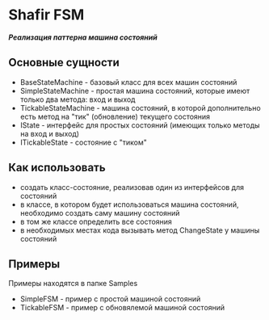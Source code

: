 # Shafir FSM

_____Реализация паттерна машина состояний_____

## Основные сущности
- BaseStateMachine - базовый класс для всех машин состояний
- SimpleStateMachine - простая машина состояний, которые имеют только два метода: вход и выход
- TickableStateMachine - машина состояний, в которой дополнительно есть метод на "тик" (обновление) текущего состояния
- IState - интерфейс для простых состояний (имеющих только методы на вход и выход)
- ITickableState - состояние с "тиком"

## Как использовать
- создать класс-состояние, реализовав один из интерфейсов для состояний
- в классе, в котором будет использоваться машина состояний, необходимо создать саму машину состояний
- в том же классе определить все состояния 
- в необходимых местах кода вызывать метод ChangeState у машины состояний

## Примеры
Примеры находятся в папке Samples
- SimpleFSM - пример с простой машиной состояний
- TickableFSM - пример с обновялемой машиной состояний